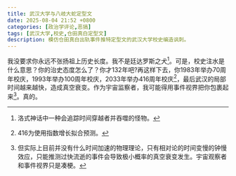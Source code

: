 ```yaml
---
title: 武汉大学与八岐大蛇定型文
date: 2025-08-04 21:52 +0800
categories: [政治学评论,恶搞]
tags: [武汉大学,校史,仓田真白定型文]
description: 模仿仓田真白出轨事件推特定型文的武汉大学校史编造讽刺。
---
```

我没要求你永远不张扬祖上历史长度。我不是廷达罗斯之犬[^1]。可是，校史注水是什么意思？你的治史态度怎么了？你才132年吧?再这样下去，你1983年举办70周年校庆，1993年举办100周年校庆，2033年举办416周年校庆[^2]，最后武汉的局部时间越来越快，造成真空衰变。作为宇宙监察者，我可能得用事件视界把你包裹起来[^3]。真的。

[^1]: 洛式神话中一种会追踪时间穿越者并吞噬的怪物。
    
[^2]: 416为使用指数增长拟合预测。
    
[^3]: 但实际上目前并没有什么时间加速的物理理论，只有相对论的时间变慢的钟慢效应，只能推测过快流逝的事件会导致极小概率的真空衰变发生。宇宙观察者和事件视界只是凑梗。
